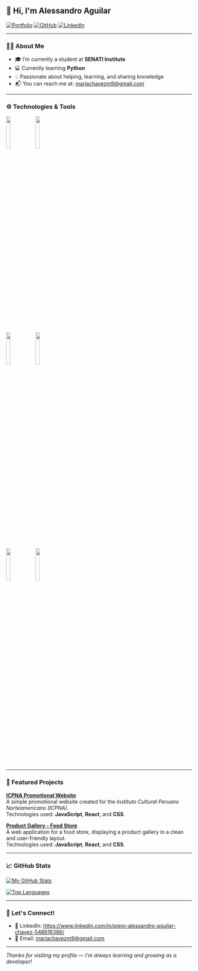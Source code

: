 ## 👋 Hi, I'm Alessandro Aguilar

[![Portfolio](https://img.shields.io/badge/-Portfolio-red?style=flat&logo=appveyor&logoColor=white)](https://tulink.com) <!-- Replace with your actual link -->
[![GitHub](https://img.shields.io/badge/-GitHub-000?style=flat&logo=Github&logoColor=white)](https://github.com/Alessandrou27)
[![LinkedIn](https://img.shields.io/badge/-LinkedIn-blue?style=flat&logo=Linkedin&logoColor=white)](https://www.linkedin.com/in/piero-alessandro-aguilar-chavez-548616386/)

---

### 🙋‍♂️ About Me

- 🎓 I’m currently a student at **SENATI Institute**  
- 💻 Currently learning **Python**
- 💡 Passionate about helping, learning, and sharing knowledge
- 📬 You can reach me at: [mariachavezm9@gmail.com](mailto:mariachavezm9@gmail.com)

---

### ⚙️ Technologies & Tools

<p>
  <code><img width="15%" src="https://www.vectorlogo.zone/logos/javascript/javascript-ar21.svg"></code>
  <code><img width="15%" src="https://www.vectorlogo.zone/logos/python/python-ar21.svg"></code>
  <br />
  <code><img width="15%" src="https://www.vectorlogo.zone/logos/reactjs/reactjs-ar21.svg"></code>
  <code><img width="15%" src="https://www.vectorlogo.zone/logos/git-scm/git-scm-ar21.svg"></code>
  <br />
  <code><img width="15%" src="https://www.vectorlogo.zone/logos/nodejs/nodejs-ar21.svg"></code>
  <code><img width="15%" src="https://www.vectorlogo.zone/logos/djangoproject/djangoproject-ar21.svg"></code>
</p>

---

### 🚀 Featured Projects

**[ICPNA Promotional Website](https://github.com/Alessandrou27/web-publicitaria)**  
A simple promotional website created for the *Instituto Cultural Peruano Norteamericano (ICPNA)*.  
Technologies used: **JavaScript**, **React**, and **CSS**.

**[Product Gallery - Food Store](https://github.com/Alessandrou27/GaleriaProductos)**  
A web application for a food store, displaying a product gallery in a clean and user-friendly layout.  
Technologies used: **JavaScript**, **React**, and **CSS**.

---

### 📈 GitHub Stats

[![My GitHub Stats](https://github-readme-stats.vercel.app/api?username=Alessandrou27&show_icons=true&hide_title=true)](https://github.com/Alessandrou27)

[![Top Languages](https://github-readme-stats.vercel.app/api/top-langs/?username=Alessandrou27&layout=compact)](https://github.com/Alessandrou27)

---

### 🤝 Let's Connect!

- 🔗 LinkedIn: https://www.linkedin.com/in/piero-alessandro-aguilar-chavez-548616386/
- 📧 Email: mariachavezm9@gmail.com

---

*Thanks for visiting my profile — I’m always learning and growing as a developer!*
